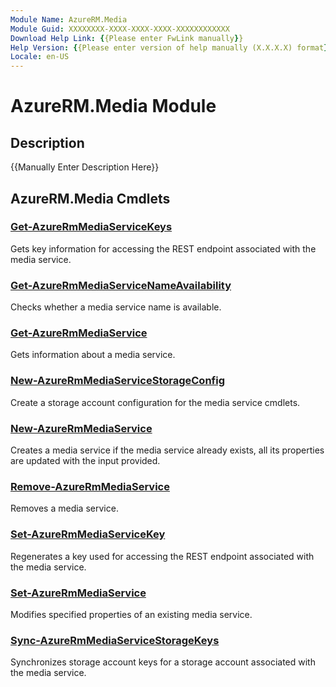 ```yaml
---
Module Name: AzureRM.Media
Module Guid: XXXXXXXX-XXXX-XXXX-XXXX-XXXXXXXXXXXX
Download Help Link: {{Please enter FwLink manually}}
Help Version: {{Please enter version of help manually (X.X.X.X) format}}
Locale: en-US
---
```


# AzureRM.Media Module
## Description
{{Manually Enter Description Here}}

## AzureRM.Media Cmdlets
### [Get-AzureRmMediaServiceKeys](.\Get-AzureRmMediaServiceKeys.md)
Gets key information for accessing the REST endpoint associated with the media service.


### [Get-AzureRmMediaServiceNameAvailability](.\Get-AzureRmMediaServiceNameAvailability.md)
Checks whether a media service name is available.


### [Get-AzureRmMediaService](.\Get-AzureRmMediaService.md)
Gets information about a media service.


### [New-AzureRmMediaServiceStorageConfig](.\New-AzureRmMediaServiceStorageConfig.md)
Create a storage account configuration for the media service cmdlets.


### [New-AzureRmMediaService](.\New-AzureRmMediaService.md)
Creates a media service if the media service already exists, all its properties are updated with the input provided.


### [Remove-AzureRmMediaService](.\Remove-AzureRmMediaService.md)
Removes a media service.


### [Set-AzureRmMediaServiceKey](.\Set-AzureRmMediaServiceKey.md)
Regenerates a key used for accessing the REST endpoint associated with the media service.


### [Set-AzureRmMediaService](.\Set-AzureRmMediaService.md)
Modifies specified properties of an existing media service.


### [Sync-AzureRmMediaServiceStorageKeys](.\Sync-AzureRmMediaServiceStorageKeys.md)
Synchronizes storage account keys for a storage account associated with the media service.



